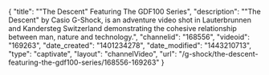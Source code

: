 {
    "title": "\"The Descent\" Featuring The GDF100 Series",
    "description": "\"The Descent\" by Casio G-Shock, is an adventure video shot in Lauterbrunnen and Kandersteg Switzerland demonstrating the cohesive relationship between man, nature and technology.",
    "channelid": "168556",
    "videoid": "169263",
    "date_created": "1401234278",
    "date_modified": "1443210713",
    "type": "captivate",
    "layout": "channelVideo",
    "url": "\/g-shock\/the-descent-featuring-the-gdf100-series\/168556-169263"
}